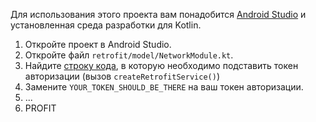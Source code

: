 Для использования этого проекта вам понадобится [Android Studio](https://developer.android.com/studio) и установленная среда разработки для Kotlin.

1. Откройте проект в Android Studio.
2. Откройте файл `retrofit/model/NetworkModule.kt`.
3. Найдите [строку кода](https://github.com/Mobile-Developement-School-23/android-todo-app-sergiusoff/blob/homework-4/app/src/main/java/com/example/todoapp/retrofit/model/NetworkModule.kt#L43), в которую необходимо подставить токен авторизации (вызов `createRetrofitService()`)
4. Замените `YOUR_TOKEN_SHOULD_BE_THERE` на ваш токен авторизации.
5. ...
6. PROFIT
